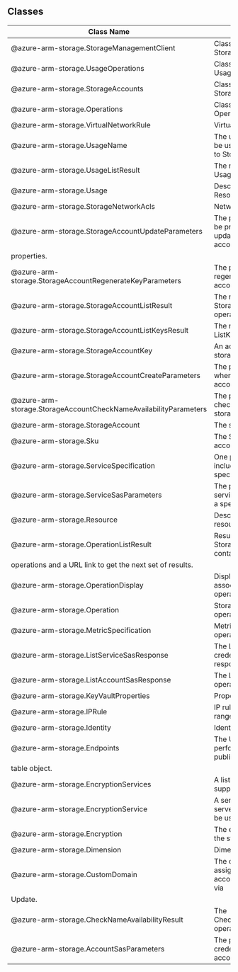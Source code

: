 ## Classes
| Class Name | Description |
|---|---|
| @azure-arm-storage.StorageManagementClient |Class representing a StorageManagementClient.|
| @azure-arm-storage.UsageOperations |Class representing a UsageOperations.|
| @azure-arm-storage.StorageAccounts |Class representing a StorageAccounts.|
| @azure-arm-storage.Operations |Class representing a Operations.|
| @azure-arm-storage.VirtualNetworkRule |Virtual Network rule.|
| @azure-arm-storage.UsageName |The usage names that can be used; currently limited to StorageAccount.|
| @azure-arm-storage.UsageListResult |The response from the List Usages operation.|
| @azure-arm-storage.Usage |Describes Storage Resource Usage.|
| @azure-arm-storage.StorageNetworkAcls |Network ACL|
| @azure-arm-storage.StorageAccountUpdateParameters |The parameters that can be provided when updating the storage account
properties.|
| @azure-arm-storage.StorageAccountRegenerateKeyParameters |The parameters used to regenerate the storage account key.|
| @azure-arm-storage.StorageAccountListResult |The response from the List Storage Accounts operation.|
| @azure-arm-storage.StorageAccountListKeysResult |The response from the ListKeys operation.|
| @azure-arm-storage.StorageAccountKey |An access key for the storage account.|
| @azure-arm-storage.StorageAccountCreateParameters |The parameters used when creating a storage account.|
| @azure-arm-storage.StorageAccountCheckNameAvailabilityParameters |The parameters used to check the availabity of the storage account name.|
| @azure-arm-storage.StorageAccount |The storage account.|
| @azure-arm-storage.Sku |The SKU of the storage account.|
| @azure-arm-storage.ServiceSpecification |One property of operation, include metric specifications.|
| @azure-arm-storage.ServiceSasParameters |The parameters to list service SAS credentials of a speicific resource.|
| @azure-arm-storage.Resource |Describes a storage resource.|
| @azure-arm-storage.OperationListResult |Result of the request to list Storage operations. It contains a list of
operations and a URL link to get the next set of results.|
| @azure-arm-storage.OperationDisplay |Display metadata associated with the operation.|
| @azure-arm-storage.Operation |Storage REST API operation definition.|
| @azure-arm-storage.MetricSpecification |Metric specification of operation.|
| @azure-arm-storage.ListServiceSasResponse |The List service SAS credentials operation response.|
| @azure-arm-storage.ListAccountSasResponse |The List SAS credentials operation response.|
| @azure-arm-storage.KeyVaultProperties |Properties of key vault.|
| @azure-arm-storage.IPRule |IP rule with specific IP or IP range in CIDR format.|
| @azure-arm-storage.Identity |Identity for the resource.|
| @azure-arm-storage.Endpoints |The URIs that are used to perform a retrieval of a public blob, queue, or
table object.|
| @azure-arm-storage.EncryptionServices |A list of services that support encryption.|
| @azure-arm-storage.EncryptionService |A service that allows server-side encryption to be used.|
| @azure-arm-storage.Encryption |The encryption settings on the storage account.|
| @azure-arm-storage.Dimension |Dimensions.|
| @azure-arm-storage.CustomDomain |The custom domain assigned to this storage account. This can be set via
Update.|
| @azure-arm-storage.CheckNameAvailabilityResult |The CheckNameAvailability operation response.|
| @azure-arm-storage.AccountSasParameters |The parameters to list SAS credentials of a storage account.|
